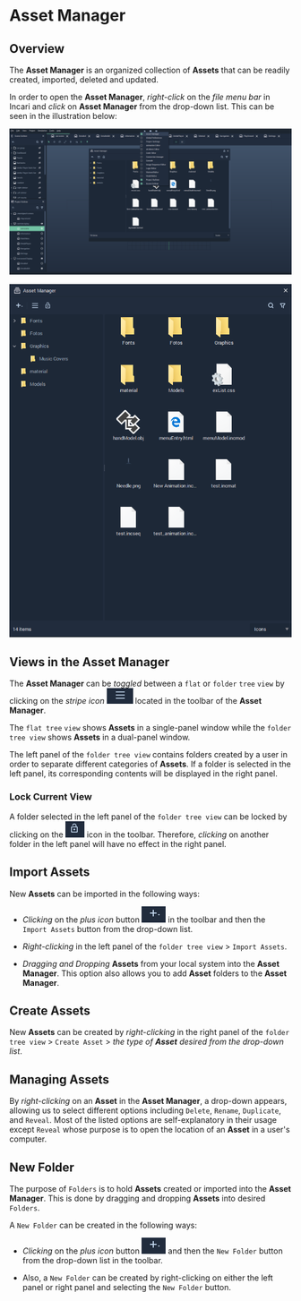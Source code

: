 # Asset Manager

## Overview 
The **Asset Manager** is an organized collection of **Assets** that can be readily created, imported, deleted and updated. 

In order to open the **Asset Manager**,  *right-click* on the *file menu bar* in Incari and *click* on **Asset Manager** from the drop-down list. This can be seen in the illustration below:

![](../.gitbook/assets/interface/asset-manager/open-asset-manager.PNG) 

![](../.gitbook/assets/interface/asset-manager/asset-manager.PNG) 

## Views in the Asset Manager 
The **Asset Manager** can be *toggled* between a `flat` or `folder` `tree` `view` by clicking on the *stripe icon* ![](../.gitbook/assets/interface/asset-manager/stripeIcon.PNG) located in the toolbar of the **Asset Manager**.

The `flat tree` `view` shows **Assets** in a single-panel window while the `folder tree view` shows **Assets** in a dual-panel window. 

The left panel of the `folder tree view` contains folders created by a user in order to separate different categories of **Assets**. If a folder is selected in the left panel, its corresponding contents will be displayed in the right panel.

### Lock Current View
A folder selected in the left panel of the `folder tree view` can be locked by clicking on the ![](../.gitbook/assets/interface/asset-manager/lockIcon.PNG) icon in the toolbar. Therefore, *clicking* on another folder in the left panel will have no effect in the right panel.

## Import Assets
New **Assets** can be imported in the following ways:

* *Clicking* on the *plus icon* button ![](../.gitbook/assets/interface/asset-manager/plusIcon.PNG) in the toolbar and then the `Import Assets` button from the drop-down list.

* *Right-clicking* in the left panel of the `folder tree view` > `Import Assets`. 
  
* *Dragging and Dropping* **Assets** from your local system into the **Asset Manager**. This option also allows you to add **Asset** folders to the **Asset Manager**.

## Create Assets
New **Assets** can be created by *right-clicking* in the right panel of the `folder tree view` &gt; `Create Asset` &gt; *the type of **Asset** desired from the drop-down list*.

## Managing Assets
By *right-clicking* on an **Asset** in the **Asset Manager**, a drop-down appears, allowing us to select different options including `Delete`, `Rename`, `Duplicate`, and `Reveal`. Most of the listed options are self-explanatory in their usage except `Reveal` whose purpose is to open the location of an **Asset** in a user's computer. 

## New Folder
The purpose of `Folders` is to hold **Assets** created or imported into the **Asset Manager**. This is done by dragging and dropping **Assets** into desired `Folders`.

A `New Folder` can be created in the following ways:

* *Clicking* on the *plus icon* button ![](../.gitbook/assets/interface/asset-manager/plusIcon.PNG) and then the `New Folder` button from the drop-down list in the toolbar. 

* Also, a `New Folder` can be created by right-clicking on either the left panel or right panel and selecting the `New Folder` button.